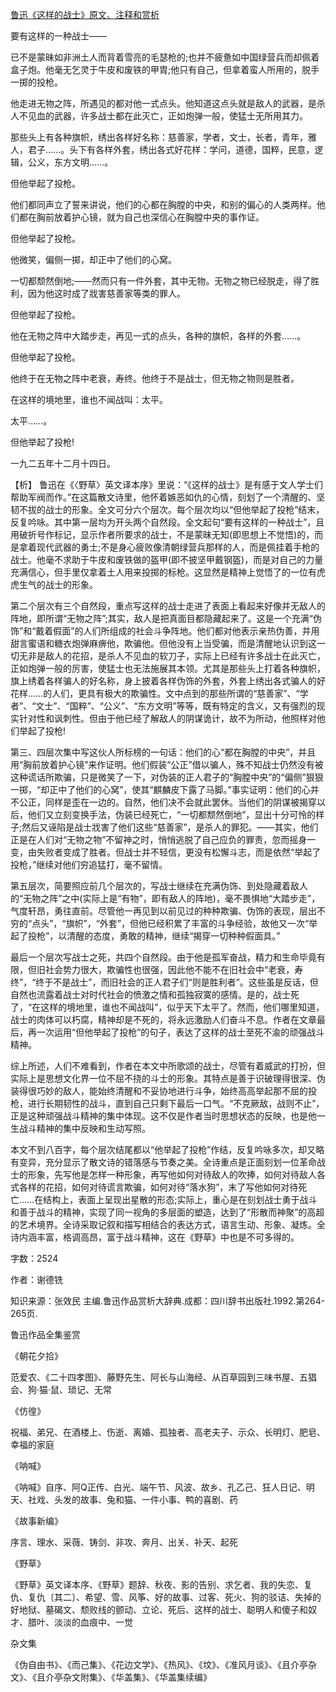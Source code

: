 [鲁迅《这样的战士》原文、注释和赏析](https://www.vrrw.net/wx/9418.html)

要有这样的一种战士——

已不是蒙昧如非洲土人而背着雪亮的毛瑟枪的;也并不疲惫如中国绿营兵而却佩着盒子炮。他毫无乞灵于牛皮和废铁的甲胄;他只有自己，但拿着蛮人所用的，脱手一掷的投枪。

他走进无物之阵，所遇见的都对他一式点头。他知道这点头就是敌人的武器，是杀人不见血的武器，许多战士都在此灭亡，正如炮弹一般，使猛士无所用其力。

那些头上有各种旗帜，绣出各样好名称：慈善家，学者，文士，长者，青年，雅人，君子……。头下有各样外套，绣出各式好花样：学问，道德，国粹，民意，逻辑，公义，东方文明……。

但他举起了投枪。

他们都同声立了誓来讲说，他们的心都在胸膛的中央，和别的偏心的人类两样。他们都在胸前放着护心镜，就为自己也深信心在胸膛中央的事作证。

但他举起了投枪。

他微笑，偏侧一掷，却正中了他们的心窝。

一切都颓然倒地;——然而只有一件外套，其中无物。无物之物已经脱走，得了胜利，因为他这时成了戕害慈善家等类的罪人。

但他举起了投枪。

他在无物之阵中大踏步走，再见一式的点头，各种的旗帜，各样的外套……。

但他举起了投枪。

他终于在无物之阵中老衰，寿终。他终于不是战士，但无物之物则是胜者。

在这样的境地里，谁也不闻战叫：太平。

太平……。

但他举起了投枪!

一九二五年十二月十四日。



【析】 鲁迅在《〈野草〉英文译本序》里说：“《这样的战士》是有感于文人学士们帮助军阀而作。”在这篇散文诗里，他怀着嫉恶如仇的心情，刻划了一个清醒的、坚韧不拔的战士的形象。全文可分六个层次。每个层次均以“但他举起了投枪”结末，反复吟咏。其中第一层均为开头两个自然段。全文起句“要有这样的一种战士”，且用破折号作标记，显示作者所要求的战士，不是蒙昧无知(即思想上不觉悟)的，而是拿着现代武器的勇士;不是身心疲败像清朝绿营兵那样的人，而是佩挂着手枪的战士。他毫不求助于牛皮和废铁做的盔甲(即不披坚甲戴钢盔)，而是对自己的力量充满信心，但手里仅拿着土人用来投掷的标枪。这显然是精神上觉悟了的一位有虎虎生气的战士的形象。

第二个层次有三个自然段，重点写这样的战士走进了表面上看起来好像并无敌人的阵地，即所谓“无物之阵”;其实，敌人是把真面目都隐藏起来了。这是一个充满“伪饰”和“戴着假面”的人们所组成的社会斗争阵地。他们都对他表示亲热伪善，并用甜言蜜语和糖衣炮弹麻痹他，欺骗他。但他没有上当受骗，而是清醒地认识到这一切无非是敌人的花招，是杀人不见血的软刀子，实际上已经有许多战士在此灭亡，正如炮弹一般的厉害，使猛士也无法施展其本领。尤其是那些头上打着各种旗帜，旗上绣着各样骗人的好名称，身上披着各样伪饰的外套，外套上绣出各式骗人的好花样……的人们，更具有极大的欺骗性。文中点到的那些所谓的“慈善家”、“学者”、“文士”、“国粹”、“公义”、“东方文明”等等，既有特定的含义，又有强烈的现实针对性和讽刺性。但由于他已经了解敌人的阴谋诡计，故不为所动，他照样对他们举起了投枪!

第三、四层次集中写这伙人所标榜的一句话：他们的心“都在胸膛的中央”，并且用“胸前放着护心镜”来作证明。他们假装“公正”借以骗人，殊不知战士仍然没有被这种谎话所欺骗，只是微笑了一下，对伪装的正人君子的“胸膛中央”的“偏侧”狠狠一掷，“却正中了他们的心窝”，使其“麒麟皮下露了马脚。”事实证明：他们的心并不公正，同样是歪在一边的。自然，他们决不会就此罢休。当他们的阴谋被揭穿以后，他们又立刻变换手法，伪装已经死亡，“一切都颓然倒地”，显出十分可怜的样子;然后又诬陷是战士戕害了他们这些“慈善家”，是杀人的罪犯。——其实，他们正是在人们对“无物之物”不留神之时，悄悄逃脱了自己应负的罪责，忽而摇身一变，由失败者变成了胜者。但战士并不轻信，更没有松懈斗志，而是依然“举起了投枪，”继续对他们穷追猛打，毫不留情。

第五层次，简要照应前几个层次的，写战士继续在充满伪饰、到处隐藏着敌人的“无物之阵”之中(实际上是“有物”，即有敌人的阵地)，毫不畏惧地“大踏步走”，气度轩昂，勇往直前。尽管他一再见到以前见过的种种欺骗、伪饰的表现，层出不穷的“点头”，“旗帜”，“外套”，但他已经积累了丰富的斗争经验，故他又一次“举起了投枪”，以清醒的态度，勇敢的精神，继续“揭穿一切种种假面具。”

最后一个层次写战士之死，共四个自然段。由于他是孤军奋战，精力和生命毕竟有限，但旧社会势力很大，欺骗性也很强，因此他不能不在旧社会中“老衰，寿终”，“终于不是战士”，而旧社会的正人君子们“则是胜利者”。这些虽是反话，但自然也流露着战士对时代社会的愤激之情和孤独寂寞的感情。是的，战士死了，“在这样的境地里，谁也不闻战叫”，似乎天下太平了。然而，他们哪里知道，战士的肉体可以朽腐，精神却是不死的，将永远激励人们奋斗不息。作者在文章最后，再一次运用“但他举起了投枪”的句子，表达了这样的战士至死不渝的顽强战斗精神。

综上所述，人们不难看到，作者在本文中所歌颂的战士，尽管有着威武的打扮，但实际上是思想文化界一位不屈不挠的斗士的形象。其特点是善于识破理得很深、伪装得很巧妙的敌人，能始终清醒和不妥协地进行斗争，始终高高举起那不屈的投枪，进行长期韧性的战斗，直到自己只剩下最后一口气。“不克厥敌，战则不止”，正是这种顽强战斗精神的集中体现。这不仅是作者当时思想状态的反映，也是他一生战斗精神的集中反映和生动写照。

本文不到八百字，每个层次结尾都以“他举起了投枪”作结，反复吟咏多次，却又略有变异，充分显示了散文诗的错落感与节奏之美。全诗重点是正面刻划一位革命战士的形象，先写他是怎样一种形象，再写他如何对待敌人的吹捧，如何对待敌人各式各样的花招，如何对待谎言欺骗，如何对待“落水狗”，末了写他如何对待死亡……在结构上，表面上呈现出星散的形态;实际上，重心是在刻划战士勇于战斗和善于战斗的精神，实现了同一视角的多层面的塑造，达到了“形散而神聚”的高超的艺术境界。全诗采取记叙和描写相结合的表达方式，语言生动、形象、凝炼。全诗内涵丰富，格调高昂，富于战斗精神，这在《野草》中也是不可多得的。

字数：2524

作者：谢德铣

知识来源：张效民 主编.鲁迅作品赏析大辞典.成都：四川辞书出版社.1992.第264-265页.

鲁迅作品全集鉴赏

《朝花夕拾》

范爱农、《二十四孝图》、藤野先生、阿长与山海经、从百草园到三味书屋、五猖会、狗·猫·鼠、琐记、无常

《仿徨》

祝福、弟兄、在酒楼上、伤逝、离婚、孤独者、高老夫子、示众、长明灯、肥皂、幸福的家庭

《呐喊》

《呐喊》自序、阿Q正传、白光、端午节、风波、故乡、孔乙己、狂人日记、明天、社戏、头发的故事、兔和猫、一件小事、鸭的喜剧、药

《故事新编》

序言、理水、采薇、铸剑、非攻、奔月、出关、补天、起死

《野草》

《野草》英文译本序、《野草》题辞、秋夜、影的告别、求乞者、我的失恋、复仇、复仇〔其二〕、希望、雪、风筝、好的故事、过客、死火、狗的驳诘、失掉的好地狱、墓碣文、颓败线的颤动、立论、死后、这样的战士、聪明人和傻子和奴才、腊叶、淡淡的血痕中、一觉

杂文集

《伪自由书》、《而己集》、《花边文学》、《热风》、《坟》、《准风月谈》、《且介亭杂文》、《且介亭杂文附集》、《华盖集》、《华盖集续编》

